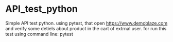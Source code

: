 # API_test_python
 Simple API test python.
using pytest, that open https://www.demoblaze.com and verify some detiels about product in the cart of extrnal user.
for run this test using command line: pytest
